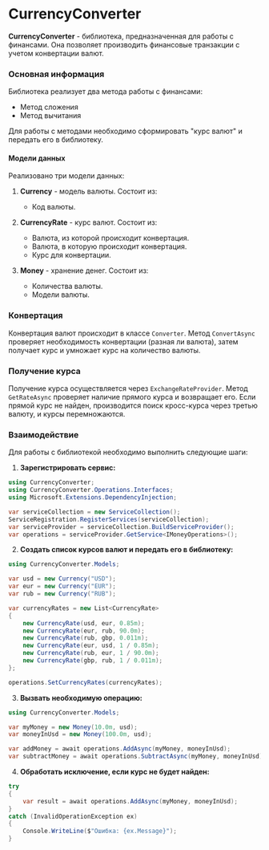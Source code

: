 # CurrencyConverter 
**CurrencyConverter** - библиотека, предназначенная для работы с финансами. Она позволяет производить финансовые транзакции с учетом конвертации валют.  
 
### Основная информация 
Библиотека реализует два метода работы с финансами: 
- Метод сложения 
- Метод вычитания 
 
Для работы с методами необходимо сформировать "курс валют" и передать его в библиотеку. 
 
#### Модели данных 
Реализовано три модели данных: 
1. **Currency** - модель валюты. Состоит из: 
   - Код валюты. 
    
2. **CurrencyRate** - курс валют. Состоит из: 
   - Валюта, из которой происходит конвертация. 
   - Валюта, в которую происходит конвертация. 
   - Курс для конвертации. 
    
3. **Money** - хранение денег. Состоит из: 
   - Количества валюты. 
   - Модели валюты. 
 
### Конвертация 
Конвертация валют происходит в классе `Converter`. Метод `ConvertAsync` проверяет необходимость конвертации (разная ли валюта), затем получает курс и умножает курс на количество валюты. 
 
### Получение курса 
Получение курса осуществляется через `ExchangeRateProvider`. Метод `GetRateAsync` проверяет наличие прямого курса и возвращает его. Если прямой курс не найден, производится поиск кросс-курса через третью валюту, и курсы перемножаются. 
 
### Взаимодействие 
Для работы с библиотекой необходимо выполнить следующие шаги: 
 
1. **Зарегистрировать сервис:**
``` C#
using CurrencyConverter;
using CurrencyConverter.Operations.Interfaces;
using Microsoft.Extensions.DependencyInjection;

var serviceCollection = new ServiceCollection();
ServiceRegistration.RegisterServices(serviceCollection);
var serviceProvider = serviceCollection.BuildServiceProvider();
var operations = serviceProvider.GetService<IMoneyOperations>();
```
2.  **Создать список курсов валют и передать его в библиотеку:**
``` C#
using CurrencyConverter.Models;

var usd = new Currency("USD");
var eur = new Currency("EUR");
var rub = new Currency("RUB");

var currencyRates = new List<CurrencyRate>
{
    new CurrencyRate(usd, eur, 0.85m); 
    new CurrencyRate(eur, rub, 90.0m); 
    new CurrencyRate(rub, gbp, 0.011m);
    new CurrencyRate(eur, usd, 1 / 0.85m); 
    new CurrencyRate(rub, eur, 1 / 90.0m); 
    new CurrencyRate(gbp, rub, 1 / 0.011m);
};

operations.SetCurrencyRates(currencyRates);
```
3.  **Вызвать необходимую операцию:**
``` C#
using CurrencyConverter.Models;

var myMoney = new Money(10.0m, usd);
var moneyInUsd = new Money(100.0m, usd);

var addMoney = await operations.AddAsync(myMoney, moneyInUsd);
var subtractMoney = await operations.SubtractAsync(myMoney, moneyInUsd);
```
4. **Обработать исключение, если курс не будет найден:**
``` C#
try
{
    var result = await operations.AddAsync(myMoney, moneyInUsd);
}
catch (InvalidOperationException ex)
{
    Console.WriteLine($"Ошибка: {ex.Message}");
}
```